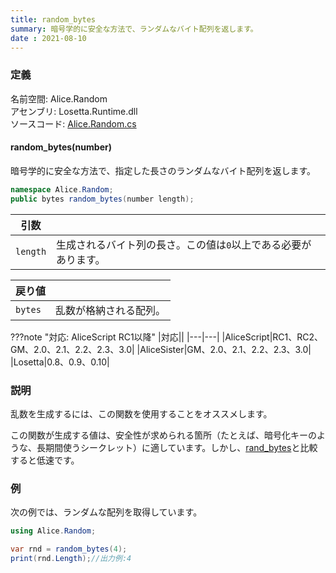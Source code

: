 ```yaml
---
title: random_bytes
summary: 暗号学的に安全な方法で、ランダムなバイト配列を返します。
date : 2021-08-10
---
```


### 定義
名前空間: Alice.Random<br/>
アセンブリ: Losetta.Runtime.dll<br/>
ソースコード: [Alice.Random.cs](https://github.com/WSOFT-Project/Losetta/blob/master/Losetta.Runtime/Alice.Random.cs)

#### random_bytes(number)

暗号学的に安全な方法で、指定した長さのランダムなバイト配列を返します。

```cs title="AliceScript"
namespace Alice.Random;
public bytes random_bytes(number length);
```

|引数| |
|-|-|
|`length`|生成されるバイト列の長さ。この値は`0`以上である必要があります。|

|戻り値| |
|-|-|
|`bytes`|乱数が格納される配列。|

???note "対応: AliceScript RC1以降"
    |対応||
    |---|---|
    |AliceScript|RC1、RC2、GM、2.0、2.1、2.2、2.3、3.0|
    |AliceSister|GM、2.0、2.1、2.2、2.3、3.0|
    |Losetta|0.8、0.9、0.10|

### 説明
乱数を生成するには、この関数を使用することをオススメします。

この関数が生成する値は、安全性が求められる箇所（たとえば、暗号化キーのような、長期間使うシークレット）に適しています。しかし、[rand_bytes](./rand_bytes.md)と比較すると低速です。

### 例
次の例では、ランダムな配列を取得しています。

```cs title="AliceScript"
using Alice.Random;

var rnd = random_bytes(4);
print(rnd.Length);//出力例:4
```